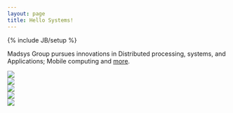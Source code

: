 ```yaml
---
layout: page
title: Hello Systems!
---
```

{% include JB/setup %}

Madsys Group pursues innovations in Distributed processing, systems, and Applications; Mobile computing and [more](/interests.html).


<div id="slider1_container" style="position: relative; top: 0px; left: 0px; width: 600px; height: 300px;">
    <!-- Slides Container -->
    <div u="slides" style="cursor: move; position: absolute; overflow: hidden; left: 0px; top: 0px; width: 600px; height: 300px;">
        <div><img u="image" src="/images/1.jpg" /></div>
        <div><img u="image" src="/images/2.jpg" /></div>
        <div><img u="image" src="/images/3.jpg" /></div>
        <div><img u="image" src="/images/4.jpg" /></div>
        <div><img u="image" src="/images/5.jpg" /></div>
    </div>
        <!-- Bullet Navigator Skin Begin -->
        <style>
            /* jssor slider bullet navigator skin 13 css */
            /*
            .jssorb13 div           (normal)
            .jssorb13 div:hover     (normal mouseover)
            .jssorb13 .av           (active)
            .jssorb13 .av:hover     (active mouseover)
            .jssorb13 .dn           (mousedown)
            */
            .jssorb13 div, .jssorb13 div:hover, .jssorb13 .av
            {
                background: url(/images/b13.png) no-repeat;
                overflow:hidden;
                cursor: pointer;
            }
            .jssorb13 div { background-position: -5px -5px; }
            .jssorb13 div:hover, .jssorb13 .av:hover { background-position: -35px -5px; }
            .jssorb13 .av { background-position: -65px -5px; }
            .jssorb13 .dn, .jssorb13 .dn:hover { background-position: -95px -5px; }
        </style>
        <!-- bullet navigator container -->
        <div u="navigator" class="jssorb13" style="position: absolute; bottom: 16px; right: 6px;">
            <!-- bullet navigator item prototype -->
            <div u="prototype" style="POSITION: absolute; WIDTH: 21px; HEIGHT: 21px;"></div>
        </div>
        <!-- Bullet Navigator Skin End -->
</div>


